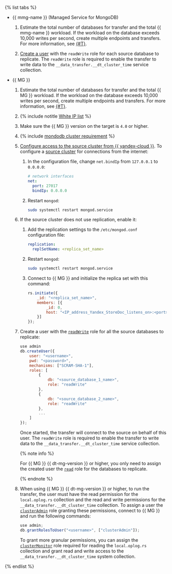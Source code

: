 {% list tabs %}

- {{ mmg-name }} (Managed Service for MongoDB)


    1. Estimate the total number of databases for transfer and the total {{ mmg-name }} workload. If the workload on the database exceeds 10,000 writes per second, create multiple endpoints and transfers. For more information, see [{#T}](../../../../data-transfer/operations/endpoint/source/mongodb.md).
    
    1. [Create a user](../../../../storedoc/operations/cluster-users.md#adduser) with the `readWrite` role for each source database to replicate. The `readWrite` role is required to enable the transfer to write data to the `__data_transfer.__dt_cluster_time` service collection.

- {{ MG }}
    
    1. Estimate the total number of databases for transfer and the total {{ MG }} workload. If the workload on the database exceeds 10,000 writes per second, create multiple endpoints and transfers. For more information, see [{#T}](../../../../data-transfer/operations/endpoint/source/mongodb.md).
    
    1. {% include notitle [White IP list](../../configure-white-ip.md) %}
    
    1. Make sure the {{ MG }} version on the target is `4.0` or higher.
    
    1. {% include [mondodb cluster requirement](../../mongodb-cluster-requirement.md) %}
    
    1. [Configure access to the source cluster from {{ yandex-cloud }}](../../../../data-transfer/concepts/network.md#source-external). To configure a [source cluster](https://docs.mongodb.com/manual/core/security-mongodb-configuration/) for connections from the internet:
        
        1. In the configuration file, change `net.bindIp` from `127.0.0.1` to `0.0.0.0`:
        
            ```yaml
            # network interfaces
            net:
              port: 27017
              bindIp: 0.0.0.0
            ```
        
        1. Restart `mongod`:
        
            ```bash
            sudo systemctl restart mongod.service
            ```
    
    1. If the source cluster does not use replication, enable it:
        
        1. Add the replication settings to the `/etc/mongod.conf` configuration file:
        
            ```yaml
            replication:
              replSetName: <replica_set_name>
            ```
        
        1. Restart `mongod`:
        
            ```bash
            sudo systemctl restart mongod.service
            ```
        
        1. Connect to {{ MG }} and initialize the replica set with this command:
        
            ```javascript
            rs.initiate({
                _id: "<replica_set_name>",
                members: [{
                    _id: 0,
                    host: "<IP_address_Yandex_StoreDoc_listens_on>:<port>"
                }]
            });
            ```
    
    1. Create a user with the [`readWrite`](https://www.mongodb.com/docs/manual/reference/built-in-roles/#mongodb-authrole-readWrite) role for all the source databases to replicate:
    
        ```javascript
        use admin
        db.createUser({
            user: "<username>",
            pwd: "<password>",
            mechanisms: ["SCRAM-SHA-1"],
            roles: [
                {
                    db: "<source_database_1_name>",
                    role: "readWrite"
                },
                {
                    db: "<source_database_2_name>",
                    role: "readWrite"
                },
                ...
            ]
        });
        ```
    
       Once started, the transfer will connect to the source on behalf of this user. The `readWrite` role is required to enable the transfer to write data to the `__data_transfer.__dt_cluster_time` service collection.
    
       {% note info %}
    
       For {{ MG }} {{ dt-mg-version }} or higher, you only need to assign the created user the [`read`](https://www.mongodb.com/docs/manual/reference/built-in-roles/#mongodb-authrole-read) role for the databases to replicate.
    
       {% endnote %}
    
    1. When using {{ MG }} {{ dt-mg-version }} or higher, to run the transfer, the user must have the read permission for the `local.oplog.rs` collection and the read and write permissions for the `__data_transfer.__dt_cluster_time` collection. To assign a user the [`clusterAdmin`](https://www.mongodb.com/docs/manual/reference/built-in-roles/#mongodb-authrole-clusterAdmin) role granting these permissions, connect to {{ MG }} and run the following commands:
    
        ```js
        use admin;
        db.grantRolesToUser("<username>", ["clusterAdmin"]);
        ```
    
       To grant more granular permissions, you can assign the [`clusterMonitor`](https://www.mongodb.com/docs/manual/reference/built-in-roles/#mongodb-authrole-clusterMonitor) role required for reading the `local.oplog.rs` collection and grant read and write access to the `__data_transfer.__dt_cluster_time` system collection.

{% endlist %}